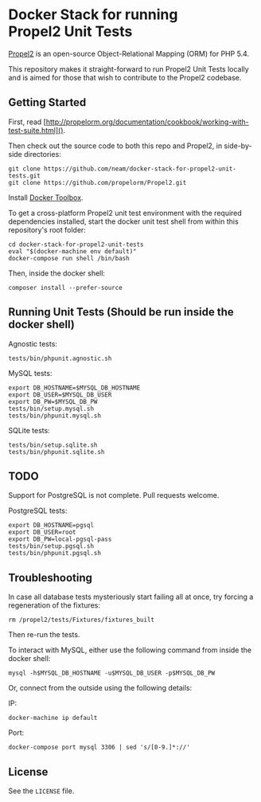 # Docker Stack for running Propel2 Unit Tests #

[Propel2]() is an open-source Object-Relational Mapping (ORM) for PHP 5.4.

This repository makes it straight-forward to run Propel2 Unit Tests locally and is aimed for those that wish to contribute to the Propel2 codebase. 

## Getting Started

First, read [http://propelorm.org/documentation/cookbook/working-with-test-suite.html]().

Then check out the source code to both this repo and Propel2, in side-by-side directories:

```
git clone https://github.com/neam/docker-stack-for-propel2-unit-tests.git
git clone https://github.com/propelorm/Propel2.git
```

Install [Docker Toolbox](https://www.docker.com/docker-toolbox).

To get a cross-platform Propel2 unit test environment with the required dependencies installed, start the docker unit test shell from within this repository's root folder:

```
cd docker-stack-for-propel2-unit-tests
eval "$(docker-machine env default)"
docker-compose run shell /bin/bash
```

Then, inside the docker shell:
```
composer install --prefer-source
```

## Running Unit Tests (Should be run inside the docker shell)

Agnostic tests:
```
tests/bin/phpunit.agnostic.sh
```

MySQL tests:
```
export DB_HOSTNAME=$MYSQL_DB_HOSTNAME
export DB_USER=$MYSQL_DB_USER
export DB_PW=$MYSQL_DB_PW 
tests/bin/setup.mysql.sh
tests/bin/phpunit.mysql.sh
```

SQLite tests:
```
tests/bin/setup.sqlite.sh
tests/bin/phpunit.sqlite.sh
```

## TODO

Support for PostgreSQL is not complete. Pull requests welcome. 

PostgreSQL tests:
```
export DB_HOSTNAME=pgsql
export DB_USER=root
export DB_PW=local-pgsql-pass 
tests/bin/setup.pgsql.sh
tests/bin/phpunit.pgsql.sh
```

## Troubleshooting

In case all database tests mysteriously start failing all at once, try forcing a regeneration of the fixtures:

```
rm /propel2/tests/Fixtures/fixtures_built
```

Then re-run the tests.

To interact with MySQL, either use the following command from inside the docker shell:

```
mysql -h$MYSQL_DB_HOSTNAME -u$MYSQL_DB_USER -p$MYSQL_DB_PW
```

Or, connect from the outside using the following details:

IP:
```
docker-machine ip default
```

Port:
```
docker-compose port mysql 3306 | sed 's/[0-9.]*://'
```

## License ##

See the `LICENSE` file.
